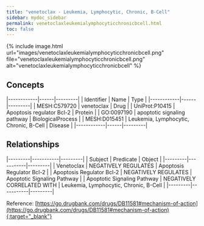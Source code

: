 ```yaml
---
title: "venetoclax - Leukemia, Lymphocytic, Chronic, B-Cell"
sidebar: mydoc_sidebar
permalink: venetoclaxleukemialymphocyticchronicbcell.html
toc: false 
---
```


{% include image.html url="images/venetoclaxleukemialymphocyticchronicbcell.png" file="venetoclaxleukemialymphocyticchronicbcell.png" alt="venetoclaxleukemialymphocyticchronicbcell" %}

## Concepts

|------------|------|---------|
| Identifier | Name | Type    |
|------------|------|---------|
| MESH:C579720 | venetoclax | Drug |
| UniProt:P10415 | Apoptosis regulator Bcl-2 | Protein |
| GO:0097190 | apoptotic signaling pathway | BiologicalProcess |
| MESH:D015451 | Leukemia, Lymphocytic, Chronic, B-Cell | Disease |
|------------|------|---------|

## Relationships

|---------|-----------|---------|
| Subject | Predicate | Object  |
|---------|-----------|---------|
| Venetoclax | NEGATIVELY REGULATES | Apoptosis Regulator Bcl-2 |
| Apoptosis Regulator Bcl-2 | NEGATIVELY REGULATES | Apoptotic Signaling Pathway |
| Apoptotic Signaling Pathway | NEGATIVELY CORRELATED WITH | Leukemia, Lymphocytic, Chronic, B-Cell |
|---------|-----------|---------|

Reference: [https://go.drugbank.com/drugs/DB11581#mechanism-of-action](https://go.drugbank.com/drugs/DB11581#mechanism-of-action){:target="_blank"}